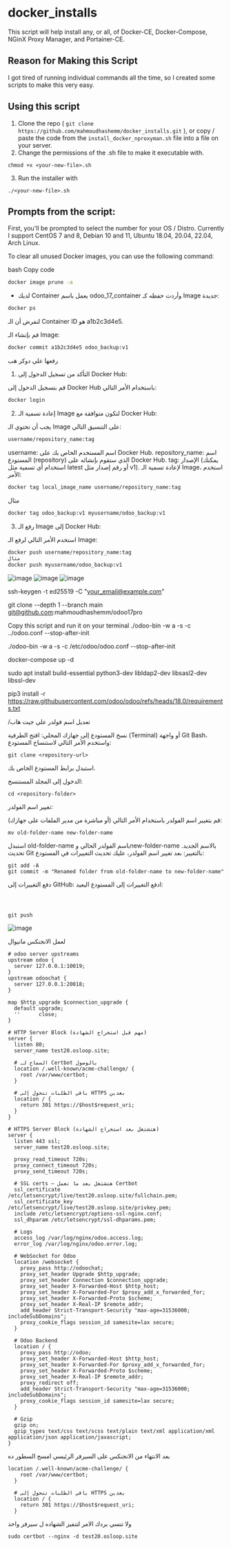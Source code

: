 # docker_installs
This script will help install any, or all, of Docker-CE, Docker-Compose, NGinX Proxy Manager, and Portainer-CE.

## Reason for Making this Script
I got tired of running individual commands all the time, so I created some scripts to make this very easy. 

## Using this script

1. Clone the repo ( `git clone https://github.com/mahmoudhashemm/docker_installs.git` ), or copy / paste the code from the `install_docker_nproxyman.sh` file into a file on your server. 
2. Change the permissions of the .sh file to make it executable with.

`chmod +x <your-new-file>.sh`

3. Run the installer with

`./<your-new-file>.sh`

## Prompts from the script:
First, you'll be prompted to select the number for your OS / Distro.  Currently I support CentOS 7 and 8, Debian 10 and 11, Ubuntu 18.04, 20.04, 22.04, Arch Linux. 

To clear all unused Docker images, you can use the following command:

bash
Copy code
``` bash
docker image prune -a

```
* لديك Container يعمل باسم odoo_17_container وأردت حفظه كـ Image جديدة:
  
``` bash
docker ps

```

لنفرض أن الـ Container ID هو a1b2c3d4e5.


قم بإنشاء الـ Image:
``` bash
docker commit a1b2c3d4e5 odoo_backup:v1

```

رفعها علي دوكر هب


1. التأكد من تسجيل الدخول إلى Docker Hub:

قم بتسجيل الدخول إلى Docker Hub باستخدام الأمر التالي:

``` bash
docker login

```

2. إعادة تسمية الـ Image لتكون متوافقة مع Docker Hub:

يجب أن تحتوي الـ Image على التنسيق التالي:


``` bash
username/repository_name:tag
```

username: اسم المستخدم الخاص بك على Docker Hub.
repository_name: اسم المستودع (repository) الذي ستقوم بإنشائه على Docker Hub.
tag: الإصدار (يمكنك استخدام أي تسمية مثل latest أو رقم إصدار مثل v1).
لإعادة تسمية الـ Image، استخدم الأمر:

``` bash
docker tag local_image_name username/repository_name:tag

```

مثال 

``` bash
docker tag odoo_backup:v1 myusername/odoo_backup:v1
```

3. رفع الـ Image إلى Docker Hub:

استخدم الأمر التالي لرفع الـ Image:

``` bash
docker push username/repository_name:tag
مثال 
docker push myusername/odoo_backup:v1

```
![image](https://github.com/user-attachments/assets/5f95e8d0-4b31-4177-8029-f49a7dcbf2e6)
![image](https://github.com/user-attachments/assets/ce8c9f7c-3820-4387-a8e4-1329f40f6ec6)
![image](https://github.com/user-attachments/assets/2456c15c-1b4a-4ddf-92d5-20c5d51cb080)


ssh-keygen -t ed25519 -C "your_email@example.com"


git clone --depth 1 --branch main git@github.com:mahmoudhashemm/odoo17pro

Copy this script and run it on your terminal ./odoo-bin -w a -s -c ../odoo.conf --stop-after-init

./odoo-bin -w a -s -c /etc/odoo/odoo.conf --stop-after-init

docker-compose up -d

sudo apt install build-essential python3-dev libldap2-dev libsasl2-dev libssl-dev

pip3 install -r https://raw.githubusercontent.com/odoo/odoo/refs/heads/18.0/requirements.txt


/تعديل اسم فولدر علي جيت هاب


نسخ المستودع إلى جهازك المحلي: افتح الطرفية (Terminal) أو واجهة Git Bash، واستخدم الأمر التالي لاستنساخ المستودع:

```
git clone <repository-url>
```
استبدل <repository-url> برابط المستودع الخاص بك.

الدخول إلى المجلد المستنسخ:

```
cd <repository-folder>
```
تغيير اسم الفولدر:

قم بتغيير اسم الفولدر باستخدام الأمر التالي (أو مباشرة من مدير الملفات على جهازك):
```
mv old-folder-name new-folder-name
```
استبدل old-folder-name باسم الفولدر الحالي وnew-folder-name بالاسم الجديد.
تحديث Git بالتغيير: بعد تغيير اسم الفولدر، عليك تحديث التغييرات في المستودع:

```
git add -A
git commit -m "Renamed folder from old-folder-name to new-folder-name"
```
دفع التغييرات إلى GitHub: ادفع التغييرات إلى المستودع البعيد:

```



git push
```

![image](https://github.com/user-attachments/assets/d6eb7da0-c1ea-47f1-8d0e-3b91ea97c9ba)

لعمل الانجنكس مانيوال 

```
# odoo server upstreams
upstream odoo {
  server 127.0.0.1:10019;
}
upstream odoochat {
  server 127.0.0.1:20018;
}

map $http_upgrade $connection_upgrade {
  default upgrade;
  ''      close;
}

# HTTP Server Block (مهم قبل استخراج الشهادة)
server {
  listen 80;
  server_name test20.osloop.site;

  # السماح لـ Certbot بالوصول
  location /.well-known/acme-challenge/ {
    root /var/www/certbot;
  }

  # باقي الطلبات تتحول إلى HTTPS بعدين
  location / {
    return 301 https://$host$request_uri;
  }
}

# HTTPS Server Block (هتشتغل بعد استخراج الشهادة)
server {
  listen 443 ssl;
  server_name test20.osloop.site;

  proxy_read_timeout 720s;
  proxy_connect_timeout 720s;
  proxy_send_timeout 720s;

  # SSL certs – هتشتغل بعد ما تعمل Certbot
  ssl_certificate /etc/letsencrypt/live/test20.osloop.site/fullchain.pem;
  ssl_certificate_key /etc/letsencrypt/live/test20.osloop.site/privkey.pem;
  include /etc/letsencrypt/options-ssl-nginx.conf;
  ssl_dhparam /etc/letsencrypt/ssl-dhparams.pem;

  # Logs
  access_log /var/log/nginx/odoo.access.log;
  error_log /var/log/nginx/odoo.error.log;

  # WebSocket for Odoo
  location /websocket {
    proxy_pass http://odoochat;
    proxy_set_header Upgrade $http_upgrade;
    proxy_set_header Connection $connection_upgrade;
    proxy_set_header X-Forwarded-Host $http_host;
    proxy_set_header X-Forwarded-For $proxy_add_x_forwarded_for;
    proxy_set_header X-Forwarded-Proto $scheme;
    proxy_set_header X-Real-IP $remote_addr;
    add_header Strict-Transport-Security "max-age=31536000; includeSubDomains";
    proxy_cookie_flags session_id samesite=lax secure;
  }

  # Odoo Backend
  location / {
    proxy_pass http://odoo;
    proxy_set_header X-Forwarded-Host $http_host;
    proxy_set_header X-Forwarded-For $proxy_add_x_forwarded_for;
    proxy_set_header X-Forwarded-Proto $scheme;
    proxy_set_header X-Real-IP $remote_addr;
    proxy_redirect off;
    add_header Strict-Transport-Security "max-age=31536000; includeSubDomains";
    proxy_cookie_flags session_id samesite=lax secure;
  }

  # Gzip
  gzip on;
  gzip_types text/css text/scss text/plain text/xml application/xml application/json application/javascript;
}
```

بعد الانتهاء من الانجنكس على السيرفر الرئيسي امسح السطور ده 
```
location /.well-known/acme-challenge/ {
    root /var/www/certbot;
  }

  # باقي الطلبات تتحول إلى HTTPS بعدين
  location / {
    return 301 https://$host$request_uri;
  }
```
ولا تنسي بردك الامر لتنفيز الشهاده ل سيرفر واحد 
```
sudo certbot --nginx -d test20.osloop.site
```
